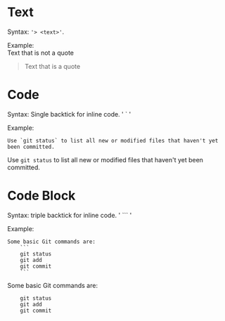 # Text

Syntax: `'> <text>'`.

Example:<br>
Text that is not a quote

> Text that is a quote

# Code

Syntax:  Single backtick for inline code. ' ` '

Example:<br>
    
    Use `git status` to list all new or modified files that haven't yet been committed.

Use `git status` to list all new or modified files that haven't yet been committed.

# Code Block

Syntax:  triple backtick for inline code. ' ``` '

Example:<br>

    Some basic Git commands are:
        ```
        git status
        git add
        git commit
        ```
Some basic Git commands are:
```
    git status
    git add
    git commit
```


